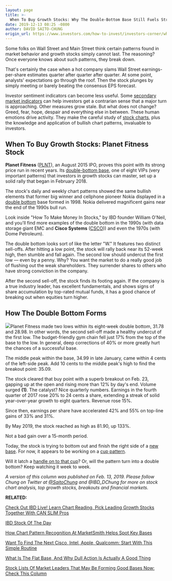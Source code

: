 ```yaml
---
layout: page
title: >-
  When To Buy Growth Stocks: Why The Double-Bottom Base Still Fuels Strong Breakouts
date: 2019-12-13 08:25 -0800
author: DAVID SAITO-CHUNG
origin_url: https://www.investors.com/how-to-invest/investors-corner/when-buy-growth-stocks-why-double-bottom-base-fuels-strong-breakouts/
---
```


Some folks on Wall Street and Main Street think certain patterns found in market behavior and growth stocks simply cannot last. The reasoning? Once everyone knows about such patterns, they break down.

That's certainly the case when a hot company slams Wall Street earnings-per-share estimates quarter after quarter after quarter. At some point, analysts' expectations go through the roof. Then the stock plunges by simply meeting or barely beating the consensus EPS forecast.

Investor sentiment indicators can become less useful. Some [secondary market indicators](https://research.investors.com/psychological-market-indicators/) can help investors get a contrarian sense that a major turn is approaching. Other measures grow stale. But what does not change? Greed, fear, hope, despair and everything else in between. These human emotions drive activity. They make the careful study of [stock charts](https://research.investors.com/stock-charts/nasdaq-nasdaq-composite-0ndqc.htm?cht=pvc&type=DAILY), plus the knowledge and application of bullish chart patterns, invaluable to investors.

## When To Buy Growth Stocks: Planet Fitness Stock

**Planet Fitness** ([PLNT](https://research.investors.com/quote.aspx?symbol=PLNT)), an August 2015 IPO, proves this point with its strong price run in recent years. Its [double-bottom base](https://www.investors.com/how-to-invest/investors-corner/what-is-double-bottom-base-biotech-stocks/), one of eight VIPs (very important patterns) that investors in growth stocks can master, set up a solid rally that began in February 2018.

The stock's daily and weekly chart patterns showed the same bullish elements that former big winner and cellphone pioneer Nokia displayed in a [double bottom](https://www.investors.com/how-to-invest/investors-corner/what-is-double-bottom-base-biotech-stocks/) base formed in 1998. Nokia delivered magnificent gains near the end of the 1990s bull run.

Look inside "How To Make Money In Stocks," by IBD founder William O'Neil, and you'll find more examples of the double bottom in the 1990s (with data storage giant EMC and **Cisco Systems** ([CSCO](https://research.investors.com/quote.aspx?symbol=CSCO))) and even the 1970s (with Dome Petroleum).

The double bottom looks sort of like the letter "W." It features two distinct sell-offs. After hitting a low point, the stock will rally back near its 52-week high, then stumble and fall again. The second low should undercut the first low — even by a penny. Why? You want the market to do a really good job of flushing out the weak shareholders. They surrender shares to others who have strong conviction in the company.

After the second sell-off, the stock finds its footing again. If the company is a true industry leader, has excellent fundamentals, and shows signs of share accumulation by top-rated mutual funds, it has a good chance of breaking out when equities turn higher.

## How The Double Bottom Forms

![](https://www.investors.com/wp-content/uploads/2018/10/ICplnt101518-300x161.jpg)Planet Fitness made two lows within its eight-week double bottom, 31.78 and 28.98. In other words, the second sell-off made a healthy undercut of the first low. The budget-friendly gym chain fell just 17% from the top of the base to the low. In general, deep corrections of 40% or more greatly hurt the chances of a successful base.

The middle peak within the base, 34.99 in late January, came within 4 cents of the left-side peak. Add 10 cents to the middle peak's high to find the breakout point: 35.09.

The stock cleared that buy point with a superb breakout on Feb. 23, gapping up at the open and rising more than 12% by day's end. Volume surged **(1)**. The catalyst? Nice quarterly numbers. Earnings in the fourth quarter of 2017 rose 20% to 24 cents a share, extending a streak of solid year-over-year growth to eight quarters. Revenue rose 15%.

Since then, earnings per share have accelerated 42% and 55% on top-line gains of 33% and 31%.

By May 2019, the stock reached as high as 81.90, up 133%.

Not a bad gain over a 15-month period.

Today, the stock is trying to bottom out and finish the right side of a [new base](https://www.investors.com/how-to-invest/investors-corner/investor-basics-why-learning-base-patterns-gets-the-ball-rolling/). For now, it appears to be working on a [cup pattern](https://www.investors.com/how-to-invest/investors-corner/corner-cup-without-handle/).

Will it latch a [handle on to that cup](https://www.investors.com/how-to-invest/investors-corner/how-to-buy-stocks-cup-with-handle-base-alibaba-stock-buy-point/)? Or, will the pattern turn into a double bottom? Keep watching it week to week.

_A version of this column was published on Feb. 13, 2019. Please follow Chung on Twitter at [@SaitoChung](https://twitter.com/SaitoChung) and @IBD_DChung for more on stock chart analysis, top growth stocks, breakouts and financial markets._

**RELATED:**

[Check Out IBD Live! Learn Chart Reading, Pick Leading Growth Stocks Together With CAN SLIM Pros](https://shop.investors.com/offer/splashresponsive.aspx?id=IBD-Live)

[IBD Stock Of The Day](https://www.investors.com/research/ibd-stock-of-the-day/)

[How Chart Pattern Recognition At MarketSmith Helps Spot Key Bases](https://shop.investors.com/offer/splashresponsive.aspx?id=ms-3weeks)

[Want To Find The Next Cisco, Intel, Apple, Qualcomm: Start With This Simple Routine](https://www.investors.com/research/how-to-invest-in-the-stock-market-start-with-a-simple-routine/)

[What Is The Flat Base, And Why Dull Action Is Actually A Good Thing](https://www.investors.com/how-to-invest/investors-corner/when-to-buy-the-basics-of-a-flat-base-a-super-growth-stock-pattern/)

[Stock Lists Of Market Leaders That May Be Forming Good Bases Now: Check This Column](https://www.investors.com/category/stock-lists/stocks-near-a-buy-zone/)
